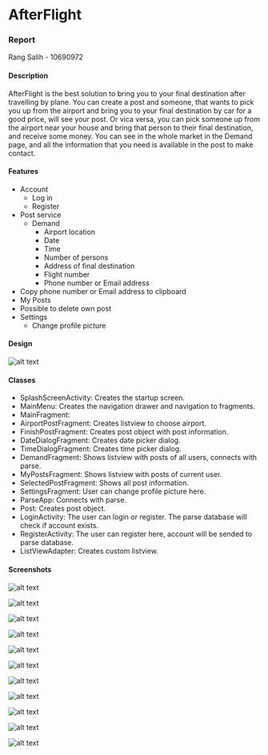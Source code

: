 # AfterFlight
### Report
Rang Salih - 10690972

#### Description
AfterFlight is the best solution to bring you to your final destination after travelling by plane. 
You can create a post and someone, that wants to pick you up from the airport and bring you to your final destination by car for a good price, will see your post.
Or vica versa, you can pick someone up from the airport near your house and bring that person to their final destination, and receive some money.
You can see in the whole market in the Demand page, and all the information that you need is available in the post to make contact.

#### Features
* Account
  * Log in
  * Register
* Post service
  * Demand
  	* Airport location
  	* Date
  	* Time
  	* Number of persons
  	* Address of final destination
	* Flight number
	* Phone number or Email address
* Copy phone number or Email address to clipboard
* My Posts
 * Possible to delete own post
* Settings 
  * Change profile picture

#### Design
![alt text](https://github.com/Rang92/AfterFlight/blob/master/doc/AfterFlightClasses.png?raw=true "Click to zoom")

#### Classes
* SplashScreenActivity: Creates the startup screen. 
* MainMenu: Creates the navigation drawer and navigation to fragments.
 * MainFragment:
 * AirportPostFragment: Creates listview to choose airport.
 * FinishPostFragment: Creates post object with post information.
 * DateDialogFragment: Creates date picker dialog.
 * TimeDialogFragment: Creates time picker dialog.
 * DemandFragment: Shows listview with posts of all users, connects with parse.
 * MyPostsFragment: Shows listview with posts of current user.
 * SelectedPostFragment: Shows all post information.
 * SettingsFragment: User can change profile picture here.
* ParseApp: Connects with parse.
* Post: Creates post object.
* LoginActivity: The user can login or register. The parse database will check if account exists.
* RegisterActivity: The user can register here, account will be sended to parse database.
* ListViewAdapter: Creates custom listview.

#### Screenshots

![alt text](https://github.com/Rang92/AfterFlight/blob/master/doc/LoginActivity.png?raw=true "Click to zoom")

![alt text](https://github.com/Rang92/AfterFlight/blob/master/doc/RegisterActivity.png?raw=true "Click to zoom")

![alt text](https://github.com/Rang92/AfterFlight/blob/master/doc/MainFragment.png?raw=true "Click to zoom")

![alt text](https://github.com/Rang92/AfterFlight/blob/master/doc/NavigationDrawer.png?raw=true "Click to zoom")

![alt text](https://github.com/Rang92/AfterFlight/blob/master/doc/AirportPostFragment.png?raw=true "Click to zoom")

![alt text](https://github.com/Rang92/AfterFlight/blob/master/doc/FinishPostFragmentNew.png?raw=true "Click to zoom")

![alt text](https://github.com/Rang92/AfterFlight/blob/master/doc/DemandFragment.png?raw=true "Click to zoom")

![alt text](https://github.com/Rang92/AfterFlight/blob/master/doc/SelectedPostFragment.png?raw=true "Click to zoom")

![alt text](https://github.com/Rang92/AfterFlight/blob/master/doc/MyPostsFragment.png?raw=true "Click to zoom")

![alt text](https://github.com/Rang92/AfterFlight/blob/master/doc/SettingsFragment.png?raw=true "Click to zoom")

![alt text](https://github.com/Rang92/AfterFlight/blob/master/doc/ProfilePicture.png?raw=true "Click to zoom")






